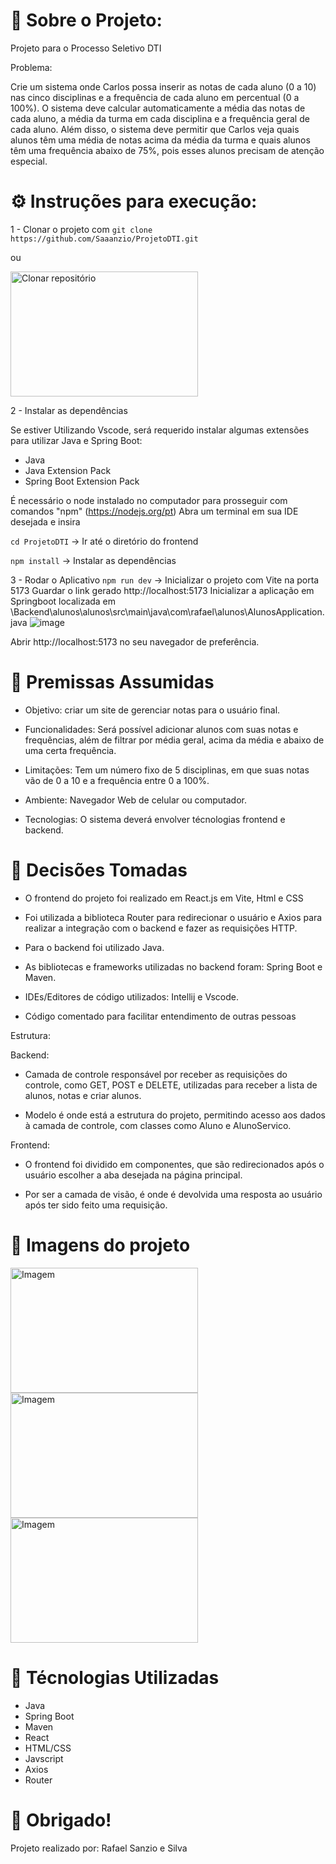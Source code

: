 # 👋 Sobre o Projeto:
Projeto para o Processo Seletivo DTI

Problema:

Crie um sistema onde Carlos possa inserir as notas
de cada aluno (0 a 10) nas cinco disciplinas e a
frequência de cada aluno em percentual (0 a 100%). O
sistema deve calcular automaticamente a média das
notas de cada aluno, a média da turma em cada
disciplina e a frequência geral de cada aluno.
Além disso, o sistema deve permitir que Carlos veja
quais alunos têm uma média de notas acima da
média da turma e quais alunos têm uma frequência
abaixo de 75%, pois esses alunos precisam de atenção
especial.

# ⚙️ Instruções para execução:

1 - Clonar o projeto com ```git clone https://github.com/Saaanzio/ProjetoDTI.git```

ou

<img src="https://github.com/user-attachments/assets/b3c91e6c-7a67-4f90-90a1-93d0f7234830" width="300" height="200" alt="Clonar repositório">

2 - Instalar as dependências

Se estiver Utilizando Vscode, será requerido instalar algumas extensões para utilizar Java e Spring Boot:
- Java
- Java Extension Pack
- Spring Boot Extension Pack

É necessário o node instalado no computador para prosseguir com comandos "npm" (https://nodejs.org/pt)
Abra um terminal em sua IDE desejada e insira

```cd ProjetoDTI``` -> Ir até o diretório do frontend

```npm install``` -> Instalar as dependências

3 - Rodar o Aplicativo
```npm run dev``` -> Inicializar o projeto com Vite na porta 5173
Guardar o link gerado http://localhost:5173
Inicializar a aplicação em Springboot localizada em \Backend\alunos\alunos\src\main\java\com\rafael\alunos\AlunosApplication.java
![image](https://github.com/user-attachments/assets/58a89195-8c33-4c24-b4f8-9c17a2a9c50a)

Abrir http://localhost:5173 no seu navegador de preferência.

# 🚩 Premissas Assumidas

- Objetivo: criar um site de gerenciar notas para o usuário final.

- Funcionalidades: Será possível adicionar alunos com suas notas e frequências, além de filtrar por média geral, acima da média e abaixo de uma certa frequência.

- Limitações: Tem um número fixo de 5 disciplinas, em que suas notas vão de 0 a 10 e a frequência entre 0 a 100%.

- Ambiente: Navegador Web de celular ou computador.

- Tecnologias: O sistema deverá envolver técnologias frontend e backend.

# 🧩 Decisões Tomadas

- O frontend do projeto foi realizado em React.js em Vite, Html e CSS

- Foi utilizada a biblioteca Router para redirecionar o usuário e Axios para realizar a integração com o backend e fazer as requisições HTTP.

- Para o backend foi utilizado Java.

- As bibliotecas e frameworks utilizadas no backend foram: Spring Boot e Maven.

- IDEs/Editores de código utilizados: Intellij e Vscode.

- Código comentado para facilitar entendimento de outras pessoas

Estrutura:

Backend:
- Camada de controle responsável por receber as requisições do controle, como GET, POST e DELETE, utilizadas para receber a lista de alunos, notas e criar alunos.
  
- Modelo é onde está a estrutura do projeto, permitindo acesso aos dados à camada de controle, com classes como Aluno e AlunoServico.

Frontend:
- O frontend foi dividido em componentes, que são redirecionados após o usuário escolher a aba desejada na página principal.

- Por ser a camada de visão, é onde é devolvida uma resposta ao usuário após ter sido feito uma requisição.

# 📸 Imagens do projeto
<img src="https://github.com/user-attachments/assets/86734dab-91a8-4381-912b-d5cefa027b6a" width="300" height="200" alt="Imagem">
<img src="https://github.com/user-attachments/assets/70ce950f-d6d3-44ba-bbd3-6d80a8b1ae6c" width="300" height="200" alt="Imagem">
<img src="https://github.com/user-attachments/assets/36535fd1-f964-47b8-9ae8-61f2d13ed4c6" width="300" height="200" alt="Imagem">

# 🔗 Técnologias Utilizadas

- Java
- Spring Boot
- Maven
- React
- HTML/CSS
- Javscript
- Axios
- Router

# 🎈 Obrigado!

Projeto realizado por: Rafael Sanzio e Silva


